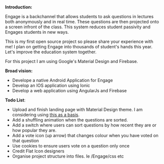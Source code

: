 **Introduction:**

Engage is a backchannel that allows students to ask questions in lectures both anonymously and in real time. These questions are then projected onto a screen infront of the class. This system reduces student passivity and Engages students in new ways.

This is my first open source project so please share your experience with me! I plan on getting Engage into thousands of student's hands this year. Let's improve the education system together.

For this project I am using Google's Material Design and Firebase.

**Broad vision:**

 * Develope a native Android Application for Engage
 * Develop an IOS application using Ionic
 * Develop a web application using AngularJs and Firebase
 
**Todo List**:

 * Upload and finish landing page with Material Design theme. I am  considering using [this as a basis](http://joashpereira.com/templates/material_one_pager/). 
 * Add a shuffling animation when the questions are sorted.
 * Add a switch where users can sort questions by how recent they are or how popular they are.
 * Add a vote icon (up arrow) that changes colour when you have voted on that question
 * Use cookies to ensure users vote on a question only once
 * Credit Flat Icon designers
 * Organise project structure into files. Ie /Engage/css etc
 
